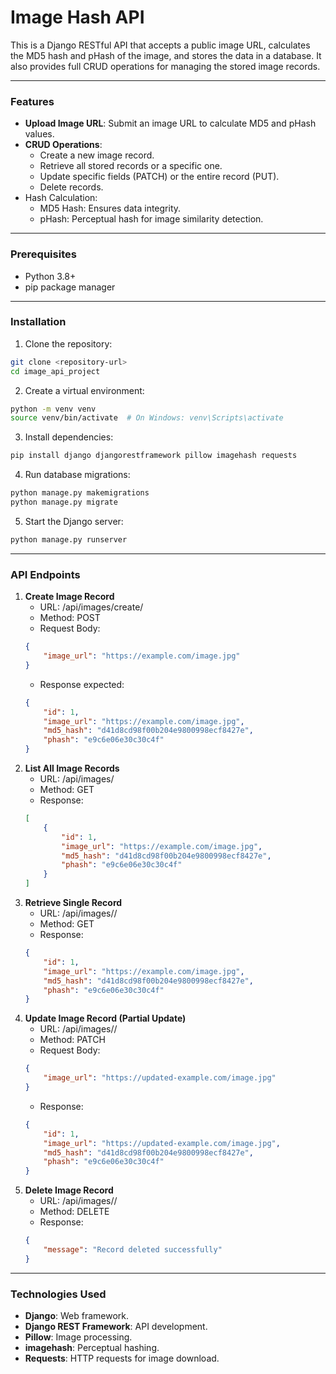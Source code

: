 # Image Hash API
This is a Django RESTful API that accepts a public image URL, calculates the MD5 hash and pHash of the image, and stores the data in a database. It also provides full CRUD operations for managing the stored image records.
____
### Features
- **Upload Image URL**: Submit an image URL to calculate MD5 and pHash values.
- **CRUD Operations**:
    - Create a new image record.
    - Retrieve all stored records or a specific one.
    - Update specific fields (PATCH) or the entire record (PUT).
    - Delete records.
- Hash Calculation:
    - MD5 Hash: Ensures data integrity.
    - pHash: Perceptual hash for image similarity detection.
____
### Prerequisites
- Python 3.8+
- pip package manager
____
### Installation
1. Clone the repository:
```bash
git clone <repository-url>
cd image_api_project
```

2. Create a virtual environment:
```bash
python -m venv venv
source venv/bin/activate  # On Windows: venv\Scripts\activate
```
3. Install dependencies:
```bash
pip install django djangorestframework pillow imagehash requests
```
4. Run database migrations:
```bash
python manage.py makemigrations
python manage.py migrate
```

5. Start the Django server:
```bash
python manage.py runserver
```
____
### API Endpoints
1. **Create Image Record**
    - URL: /api/images/create/
    - Method: POST
    - Request Body:
    ```json
    {
        "image_url": "https://example.com/image.jpg"
    }
    ```
    - Response expected:
    ```json
    {
        "id": 1,
        "image_url": "https://example.com/image.jpg",
        "md5_hash": "d41d8cd98f00b204e9800998ecf8427e",
        "phash": "e9c6e06e30c30c4f"
    }
    ```
2. **List All Image Records**
    - URL: /api/images/
    - Method: GET
    - Response:
    ```json
    [
        {
            "id": 1,
            "image_url": "https://example.com/image.jpg",
            "md5_hash": "d41d8cd98f00b204e9800998ecf8427e",
            "phash": "e9c6e06e30c30c4f"
        }
    ]
    ```
3. **Retrieve Single Record**
    - URL: /api/images/<id>/
    - Method: GET
    - Response:
    ```json
    {
        "id": 1,
        "image_url": "https://example.com/image.jpg",
        "md5_hash": "d41d8cd98f00b204e9800998ecf8427e",
        "phash": "e9c6e06e30c30c4f"
    }
    ```
4. **Update Image Record (Partial Update)**
    - URL: /api/images/<id>/
    - Method: PATCH
    - Request Body:
    ```json
    {
        "image_url": "https://updated-example.com/image.jpg"
    }
    ```
    - Response:
    ```json
    {
        "id": 1,
        "image_url": "https://updated-example.com/image.jpg",
        "md5_hash": "d41d8cd98f00b204e9800998ecf8427e",
        "phash": "e9c6e06e30c30c4f"
    }
    ```
5. **Delete Image Record**
    - URL: /api/images/<id>/
    - Method: DELETE
    - Response:
    ```json
    {
        "message": "Record deleted successfully"
    }
    ```
___
### Technologies Used
- **Django**: Web framework.
- **Django REST Framework**: API development.
- **Pillow**: Image processing.
- **imagehash**: Perceptual hashing.
- **Requests**: HTTP requests for image download.